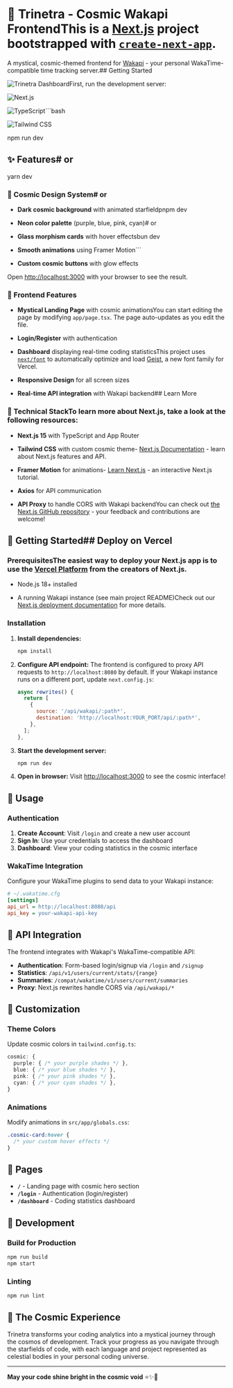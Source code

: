# 🌌 Trinetra - Cosmic Wakapi FrontendThis is a [Next.js](https://nextjs.org) project bootstrapped with [`create-next-app`](https://nextjs.org/docs/app/api-reference/cli/create-next-app).



A mystical, cosmic-themed frontend for [Wakapi](https://github.com/muety/wakapi) - your personal WakaTime-compatible time tracking server.## Getting Started



![Trinetra Dashboard](https://img.shields.io/badge/Theme-Cosmic-purple?style=for-the-badge)First, run the development server:

![Next.js](https://img.shields.io/badge/Next.js-15-black?style=for-the-badge&logo=next.js)

![TypeScript](https://img.shields.io/badge/TypeScript-blue?style=for-the-badge&logo=typescript)```bash

![Tailwind CSS](https://img.shields.io/badge/Tailwind-CSS-38B2AC?style=for-the-badge&logo=tailwind-css)

npm run dev

## ✨ Features# or

yarn dev

### 🎨 Cosmic Design System# or

- **Dark cosmic background** with animated starfieldpnpm dev

- **Neon color palette** (purple, blue, pink, cyan)# or

- **Glass morphism cards** with hover effectsbun dev

- **Smooth animations** using Framer Motion```

- **Custom cosmic buttons** with glow effects

Open [http://localhost:3000](http://localhost:3000) with your browser to see the result.

### 🚀 Frontend Features

- **Mystical Landing Page** with cosmic animationsYou can start editing the page by modifying `app/page.tsx`. The page auto-updates as you edit the file.

- **Login/Register** with authentication

- **Dashboard** displaying real-time coding statisticsThis project uses [`next/font`](https://nextjs.org/docs/app/building-your-application/optimizing/fonts) to automatically optimize and load [Geist](https://vercel.com/font), a new font family for Vercel.

- **Responsive Design** for all screen sizes

- **Real-time API integration** with Wakapi backend## Learn More



### 🔧 Technical StackTo learn more about Next.js, take a look at the following resources:

- **Next.js 15** with TypeScript and App Router

- **Tailwind CSS** with custom cosmic theme- [Next.js Documentation](https://nextjs.org/docs) - learn about Next.js features and API.

- **Framer Motion** for animations- [Learn Next.js](https://nextjs.org/learn) - an interactive Next.js tutorial.

- **Axios** for API communication

- **API Proxy** to handle CORS with Wakapi backendYou can check out [the Next.js GitHub repository](https://github.com/vercel/next.js) - your feedback and contributions are welcome!



## 🚀 Getting Started## Deploy on Vercel



### PrerequisitesThe easiest way to deploy your Next.js app is to use the [Vercel Platform](https://vercel.com/new?utm_medium=default-template&filter=next.js&utm_source=create-next-app&utm_campaign=create-next-app-readme) from the creators of Next.js.

- Node.js 18+ installed

- A running Wakapi instance (see main project README)Check out our [Next.js deployment documentation](https://nextjs.org/docs/app/building-your-application/deploying) for more details.


### Installation

1. **Install dependencies:**
   ```bash
   npm install
   ```

2. **Configure API endpoint:**
   The frontend is configured to proxy API requests to `http://localhost:8080` by default.
   If your Wakapi instance runs on a different port, update `next.config.js`:
   ```javascript
   async rewrites() {
     return [
       {
         source: '/api/wakapi/:path*',
         destination: 'http://localhost:YOUR_PORT/api/:path*',
       },
     ];
   },
   ```

3. **Start the development server:**
   ```bash
   npm run dev
   ```

4. **Open in browser:**
   Visit [http://localhost:3000](http://localhost:3000) to see the cosmic interface!

## 🌟 Usage

### Authentication
1. **Create Account**: Visit `/login` and create a new user account
2. **Sign In**: Use your credentials to access the dashboard
3. **Dashboard**: View your coding statistics in the cosmic interface

### WakaTime Integration
Configure your WakaTime plugins to send data to your Wakapi instance:

```ini
# ~/.wakatime.cfg
[settings]
api_url = http://localhost:8080/api
api_key = your-wakapi-api-key
```

## 🎯 API Integration

The frontend integrates with Wakapi's WakaTime-compatible API:

- **Authentication**: Form-based login/signup via `/login` and `/signup`
- **Statistics**: `/api/v1/users/current/stats/{range}`
- **Summaries**: `/compat/wakatime/v1/users/current/summaries`
- **Proxy**: Next.js rewrites handle CORS via `/api/wakapi/*`

## 🎨 Customization

### Theme Colors
Update cosmic colors in `tailwind.config.ts`:
```typescript
cosmic: {
  purple: { /* your purple shades */ },
  blue: { /* your blue shades */ },
  pink: { /* your pink shades */ },
  cyan: { /* your cyan shades */ },
}
```

### Animations
Modify animations in `src/app/globals.css`:
```css
.cosmic-card:hover {
  /* your custom hover effects */
}
```

## 📱 Pages

- **`/`** - Landing page with cosmic hero section
- **`/login`** - Authentication (login/register)
- **`/dashboard`** - Coding statistics dashboard

## 🔧 Development

### Build for Production
```bash
npm run build
npm start
```

### Linting
```bash
npm run lint
```

## 🌌 The Cosmic Experience

Trinetra transforms your coding analytics into a mystical journey through the cosmos of development. Track your progress as you navigate through the starfields of code, with each language and project represented as celestial bodies in your personal coding universe.

---

**May your code shine bright in the cosmic void** ⭐✨🌟